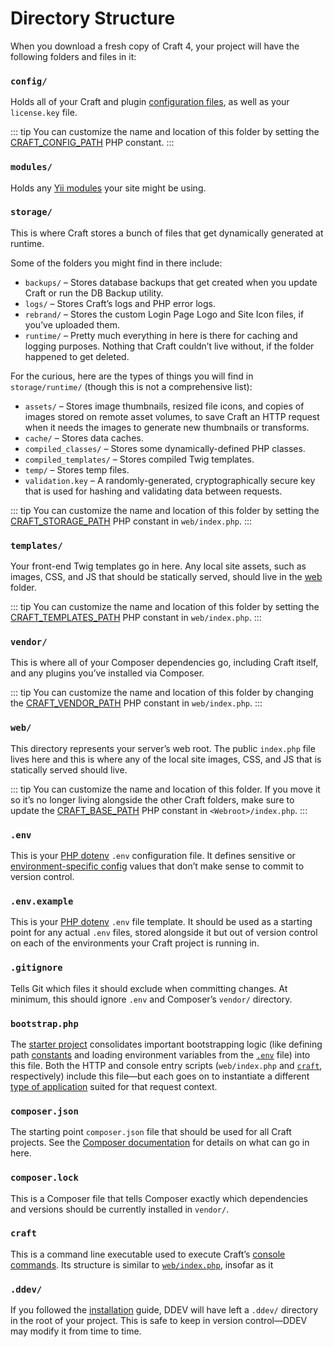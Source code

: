 # Directory Structure

When you download a fresh copy of Craft 4, your project will have the following folders and files in it:

### `config/`

Holds all of your Craft and plugin [configuration files](config/README.md), as well as your `license.key` file.

::: tip
You can customize the name and location of this folder by setting the [CRAFT_CONFIG_PATH](config/README.md#craft-config-path) PHP constant.
:::

### `modules/`

Holds any [Yii modules](https://www.yiiframework.com/doc/guide/2.0/en/structure-modules) your site might be using.

### `storage/`

This is where Craft stores a bunch of files that get dynamically generated at runtime.

Some of the folders you might find in there include:

- `backups/` – Stores database backups that get created when you update Craft or run the DB Backup utility.
- `logs/` – Stores Craft’s logs and PHP error logs.
- `rebrand/` – Stores the custom Login Page Logo and Site Icon files, if you’ve uploaded them.
- `runtime/` – Pretty much everything in here is there for caching and logging purposes. Nothing that Craft couldn’t live without, if the folder happened to get deleted.

For the curious, here are the types of things you will find in `storage/runtime/` (though this is not a comprehensive list):

  - `assets/` – Stores image thumbnails, resized file icons, and copies of images stored on remote asset volumes, to save Craft an HTTP request when it needs the images to generate new thumbnails or transforms.
  - `cache/` – Stores data caches.
  - `compiled_classes/` – Stores some dynamically-defined PHP classes.
  - `compiled_templates/` – Stores compiled Twig templates.
  - `temp/` – Stores temp files.
  - `validation.key` – A randomly-generated, cryptographically secure key that is used for hashing and validating data between requests.

::: tip
You can customize the name and location of this folder by setting the [CRAFT_STORAGE_PATH](config/README.md#craft-storage-path) PHP constant in `web/index.php`.
:::

### `templates/`

Your front-end Twig templates go in here. Any local site assets, such as images, CSS, and JS that should be statically served, should live in the [web](directory-structure.md#web) folder.

::: tip
You can customize the name and location of this folder by setting the [CRAFT_TEMPLATES_PATH](config/README.md#craft-templates-path) PHP constant in `web/index.php`.
:::

### `vendor/`

This is where all of your Composer dependencies go, including Craft itself, and any plugins you’ve installed via Composer.

::: tip
You can customize the name and location of this folder by changing the [CRAFT_VENDOR_PATH](config/README.md#craft-vendor-path) PHP constant in `web/index.php`.
:::

### `web/`

This directory represents your server’s web root. The public `index.php` file lives here and this is where any of the local site images, CSS, and JS that is statically served should live.

::: tip
You can customize the name and location of this folder. If you move it so it’s no longer living alongside the other Craft folders, make sure to update the [CRAFT_BASE_PATH](config/README.md#craft-vendor-path) PHP constant in `<Webroot>/index.php`.
:::

### `.env`

This is your [PHP dotenv](https://github.com/vlucas/phpdotenv) `.env` configuration file. It defines sensitive or [environment-specific config](./config/README.md#env) values that don’t make sense to commit to version control.

### `.env.example`

This is your [PHP dotenv](https://github.com/vlucas/phpdotenv) `.env` file template. It should be used as a starting point for any actual `.env` files, stored alongside it but out of version control on each of the environments your Craft project is running in.

### `.gitignore`

Tells Git which files it should exclude when committing changes. At minimum, this should ignore `.env` and Composer’s `vendor/` directory.

### `bootstrap.php`

The [starter project](https://github.com/craftcms/craft) consolidates important bootstrapping logic (like defining path [constants](./config/README.md#php-constants) and loading environment variables from the [`.env`](#env) file) into this file. Both the HTTP and console entry scripts (`web/index.php` and [`craft`](#craft), respectively) include this file—but each goes on to instantiate a different [type of application](https://www.yiiframework.com/doc/guide/2.0/en/structure-entry-scripts) suited for that request context.

### `composer.json`

The starting point `composer.json` file that should be used for all Craft projects. See the [Composer documentation](https://getcomposer.org/doc/04-schema.md) for details on what can go in here.

### `composer.lock`

This is a Composer file that tells Composer exactly which dependencies and versions should be currently installed in `vendor/`.

### `craft`

This is a command line executable used to execute Craft’s [console commands](console-commands.md). Its structure is similar to [`web/index.php`](#web-index-php), insofar as it 

### `.ddev/`

If you followed the [installation](./installation.md) guide, DDEV will have left a `.ddev/` directory in the root of your project. This is safe to keep in version control—DDEV may modify it from time to time.
